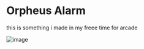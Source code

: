# Orpheus Alarm

this is something i made in my freee time for arcade

![image](https://github.com/user-attachments/assets/f4084cec-7d01-4abe-a436-db254b28ff99)
